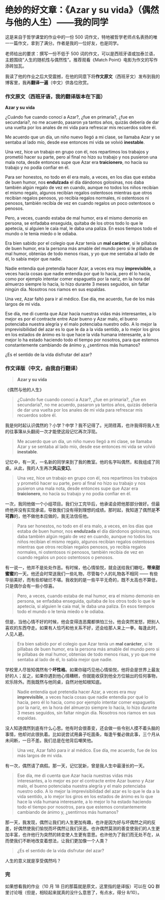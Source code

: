 # 绝妙的好文章：《Azar y su vida》（偶然与他的人生）——我的同学

这是来自于哲学课堂的作业中的一份 500 词作文，特地被哲学老师点名表扬的唯一一篇作文，拿到了满分。作者是我的一位好友，也是同学。

老师给出的要求：撰写一份不低于 500 词的作文，可以是西班牙语或加泰兰语，主题围绕“人生的随机性与偶然性”。推荐观看《Match Point》电影为作文的写作添砖加瓦。

我读了他的作业之后大受震撼，在他的同意下将**作文原文**（西班牙文）发布到我的博客里，我再**翻译一遍**（中文）供各位欣赏。

### 作文原文（西班牙语，我的翻译版本在下面）

**Azar y su vida**

¿Cuándo fue cuando conocí a Azar?, ¿fue en primaria?, ¿fue en secundaria?, no me acuerdo, pasaron ya tantos años, quizás debería de dar una vuelta por los anales de mi vida para refrescar mis recuerdos sobre él.

Me acuerdo que un día, un niño nuevo llegó a mi clase, se llamaba Azar y se sentaba al lado mío, desde ese entonces mi vida se volvió **inestable**.

Una vez, hice un trabajo en grupo con él, nos repartimos los trabajos y prometió hacer su parte, pero al final no hizo su trabajo y nos pusieron una mala nota, desde entonces supe que Azar era **traicionero**, no hacía su trabajo y no podía confiar en él.

Para ser honestos, no todo en él era malo, a veces, en los días que estaba de buen humor, nos **endulzada** el día dándonos golosinas, nos daba también algún regalo de vez en cuando, aunque no todos los niños recibían el mismo regalo, algunos recibían regalos ostentosos mientras que otros recibían regalos penosos, yo recibía regalos normales, ni ostentosos ni penosos, también recibía de vez en cuando regalos un poco ostentosos o penosos.

Pero, a veces, cuando estaba de mal humor, era el mismo demonio en persona, se enfadaba enseguida, quitaba de los otros todo lo que le apetecía, si alguien le caía mal, le daba una paliza. En esos tiempos todo el mundo o le tenía miedo o le odiaba.

Era bien sabido por el colegio que Azar tenía un **mal carácter**, si le pillabas de buen humor, era la persona más amable del mundo pero si le pillabas de mal humor, obtenías de todo menos risas, y yo que me sentaba al lado de él, lo sabía mejor que nadie.

Nadie entendía qué pretendía hacer Azar, a veces era muy **imprevisible**, a veces hacía cosas que nadie entendía por qué lo hacía, pero él lo hacía, como por ejemplo intentar comer espaguetis por la nariz, en la hora del almuerzo siempre lo hacía, lo hizo durante 3 meses seguidos, sin faltar ningún día. Nosotros nos riamos en sus espaldas.

Una vez, Azar faltó para ir al médico. Ese día, me acuerdo, fue de los más largos de mi vida.

Ese día, me di cuenta que Azar hacía nuestras vidas más interesantes, a lo mejor es por el contracte entre Azar bueno y Azar malo, el bueno potenciaba nuestra alegría y el malo potenciaba nuestro odio. A lo mejor la imprevisibilidad del azar es lo que le da a la vida sentido, a lo mejor los giros en los estados de ánimo es lo que hace la vida humana interesante, a lo mejor lo ha estado haciendo todo el tiempo por nosotros, para que estemos constantemente cambiando de ánimo y, ¿sentirnos más humanos?

¿Es el sentido de la vida disfrutar del azar?

### 作文译版（中文，由我自行翻译）

> **Azar y su vida**

《偶然与他的人生》

> ¿Cuándo fue cuando conocí a Azar?, ¿fue en primaria?, ¿fue en secundaria?, no me acuerdo, pasaron ya tantos años, quizás debería de dar una vuelta por los anales de mi vida para refrescar mis recuerdos sobre él.

我是何时起认识偶然的？小学？中学？我不记得了。光阴荏苒，也许我得将我人生的往事簿从头翻阅一次才能使这段记忆再次浮现。

> Me acuerdo que un día, un niño nuevo llegó a mi clase, se llamaba Azar y se sentaba al lado mío, desde ese entonces mi vida se volvió **inestable**.

记忆中，有一天，一名新的同学来到了我的教室。他的名字叫偶然，和我组成了同桌。从此，我的人生再次**风云变幻**。

> Una vez, hice un trabajo en grupo con él, nos repartimos los trabajos y prometió hacer su parte, pero al final no hizo su trabajo y nos pusieron una mala nota, desde entonces supe que Azar era **traicionero**, no hacía su trabajo y no podía confiar en él.

一次，我同他做一个小组项目。我们分工完毕后，他承诺会把他那部分做好。但最终他并没有实现承诺，导致我们没有得到理想的成绩。那时起，我知道了偶然是**不可靠**的，他不做他本应做的，我无法信任他。

> Para ser honestos, no todo en él era malo, a veces, en los días que estaba de buen humor, nos **endulzada** el día dándonos golosinas, nos daba también algún regalo de vez en cuando, aunque no todos los niños recibían el mismo regalo, algunos recibían regalos ostentosos mientras que otros recibían regalos penosos, yo recibía regalos normales, ni ostentosos ni penosos, también recibía de vez en cuando regalos un poco ostentosos o penosos.

有一说一，他并不是处处作恶。有时候，他心情愉悦，就会送给我们糖吃，**带来甜蜜蜜**的一天。他还会时常送我们一些礼物，尽管每个人的礼物各不相同 —— 有些华丽美好，而有些却破烂不堪。我收到的是一些平平无奇的，既不太高也不算低，只是偶尔会有一些小惊喜。

> Pero, a veces, cuando estaba de mal humor, era el mismo demonio en persona, se enfadaba enseguida, quitaba de los otros todo lo que le apetecía, si alguien le caía mal, le daba una paliza. En esos tiempos todo el mundo o le tenía miedo o le odiaba.

但是，当他心情不好的时候，他会变得连恶魔都惧怕三分。他会突然发怒，把别人喜欢的东西夺走。如果有人恰巧和他关系不好，还会给那人来上一拳。每逢此时，人见人避。

> Era bien sabido por el colegio que Azar tenía un **mal carácter**, si le pillabas de buen humor, era la persona más amable del mundo pero si le pillabas de mal humor, obtenías de todo menos risas, y yo que me sentaba al lado de él, lo sabía mejor que nadie.

学校里人尽皆知偶然有个**坏性格**。如果你碰巧见他心情愉悦，他将会是世界上最友好的人；反之，如果你遇到他心情糟糕，你就能收获到他全方位输出的任何事物，欢乐除外。而我既然与他同桌，自然对他知根知底。

> Nadie entendía qué pretendía hacer Azar, a veces era muy **imprevisible**, a veces hacía cosas que nadie entendía por qué lo hacía, pero él lo hacía, como por ejemplo intentar comer espaguetis por la nariz, en la hora del almuerzo siempre lo hacía, lo hizo durante 3 meses seguidos, sin faltar ningún día. Nosotros nos riamos en sus espaldas.

没人知道偶然到底有什么心思。他有时会很善变，还会做一些令别人摸不着头脑的事情，他却对此很执着。比如说尝试用鼻子吃面条，每逢午餐必做此事，三个月从未间断，一日不差。我们总是在他背后嘲笑他。

> Una vez, Azar faltó para ir al médico. Ese día, me acuerdo, fue de los más largos de mi vida.

有一次，偶然请了病假。那一天，记忆犹新，曾是我人生中最漫长的一天。

> Ese día, me di cuenta que Azar hacía nuestras vidas más interesantes, a lo mejor es por el contracte entre Azar bueno y Azar malo, el bueno potenciaba nuestra alegría y el malo potenciaba nuestro odio. A lo mejor la imprevisibilidad del azar es lo que le da a la vida sentido, a lo mejor los giros en los estados de ánimo es lo que hace la vida humana interesante, a lo mejor lo ha estado haciendo todo el tiempo por nosotros, para que estemos constantemente cambiando de ánimo y, ¿sentirnos más humanos?

那一天，我发现，偶然让我们的人生更加有趣，也许是因为好与坏偶然之间的反差，好偶然使我们愉悦而坏偶然让我们厌恶。也许偶然莫测的善变使我们的人生更加丰富，也许他行为突然的转变使人生更有意思。也许他为了我们而无处不在，从而使我们不断地改变着想法，让我们更加像一个人类？

> ¿Es el sentido de la vida disfrutar del azar?

人生的意义就是享受偶然吗？

### 完

如果想看我的作业（10 月 18 日的那篇就是原文，这里指的是译版）可以在 QQ 群里讨论哦（但是，相较起来就真的没什么意思了，有点水，得分 8/10）。